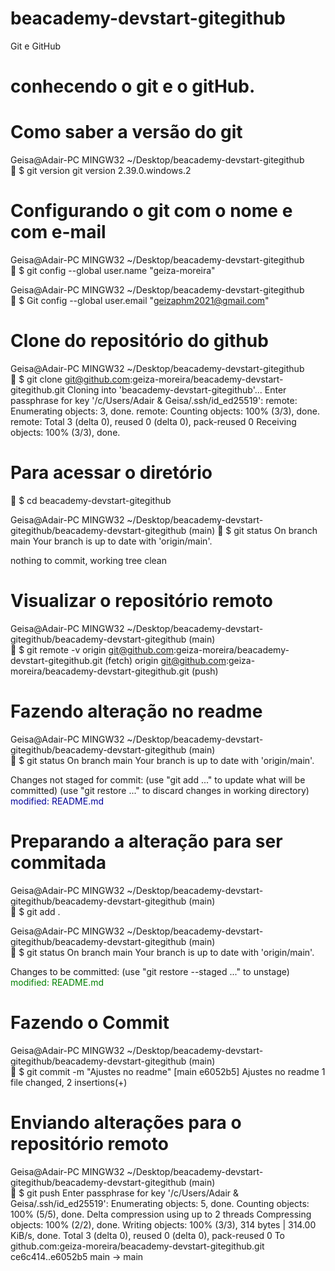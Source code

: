 # beacademy-devstart-gitegithub
Git e GitHub

# conhecendo o git e o gitHub.


# Como saber a versão do git
Geisa@Adair-PC MINGW32 ~/Desktop/beacademy-devstart-gitegithub <br>
	$ git version
git version 2.39.0.windows.2


# Configurando o git com o nome e com e-mail
Geisa@Adair-PC MINGW32 ~/Desktop/beacademy-devstart-gitegithub <br>
	$ git config --global user.name "geiza-moreira"

Geisa@Adair-PC MINGW32 ~/Desktop/beacademy-devstart-gitegithub <br>
	$ Git config --global user.email "geizaphm2021@gmail.com"




# Clone do repositório do github

Geisa@Adair-PC MINGW32 ~/Desktop/beacademy-devstart-gitegithub <br>
	$ git clone git@github.com:geiza-moreira/beacademy-devstart-gitegithub.git
Cloning into 'beacademy-devstart-gitegithub'...
Enter passphrase for key '/c/Users/Adair & Geisa/.ssh/id_ed25519':
remote: Enumerating objects: 3, done.
remote: Counting objects: 100% (3/3), done.
remote: Total 3 (delta 0), reused 0 (delta 0), pack-reused 0
Receiving objects: 100% (3/3), done.


# Para acessar o diretório 

	$ cd beacademy-devstart-gitegithub

Geisa@Adair-PC MINGW32 ~/Desktop/beacademy-devstart-gitegithub/beacademy-devstart-gitegithub (main)
	$ git status
On branch main
Your branch is up to date with 'origin/main'.

nothing to commit, working tree clean


# Visualizar o repositório remoto
Geisa@Adair-PC MINGW32 ~/Desktop/beacademy-devstart-gitegithub/beacademy-devstart-gitegithub (main) <br>
	$ git remote -v
origin  git@github.com:geiza-moreira/beacademy-devstart-gitegithub.git (fetch)
origin  git@github.com:geiza-moreira/beacademy-devstart-gitegithub.git (push)

# Fazendo alteração no readme
Geisa@Adair-PC MINGW32 ~/Desktop/beacademy-devstart-gitegithub/beacademy-devstart-gitegithub (main) <br>
	$ git status
On branch main
Your branch is up to date with 'origin/main'.

Changes not staged for commit:
  (use "git add <file>..." to update what will be committed)
  (use "git restore <file>..." to discard changes in working directory)
       <font color="#000099"> modified:   README.md </font>
        


# Preparando a alteração para ser commitada
Geisa@Adair-PC MINGW32 ~/Desktop/beacademy-devstart-gitegithub/beacademy-devstart-gitegithub (main) <br>
	$ git add .

Geisa@Adair-PC MINGW32 ~/Desktop/beacademy-devstart-gitegithub/beacademy-devstart-gitegithub (main) <br>
	$ git status
On branch main
Your branch is up to date with 'origin/main'.

Changes to be committed:
  (use "git restore --staged <file>..." to unstage)
      <font color="#008000"> modified:   README.md </font>


# Fazendo o Commit
Geisa@Adair-PC MINGW32 ~/Desktop/beacademy-devstart-gitegithub/beacademy-devstart-gitegithub (main) <br>
	$ git commit -m "Ajustes no readme"
[main e6052b5] Ajustes no readme
 1 file changed, 2 insertions(+)


# Enviando alterações para o repositório remoto
Geisa@Adair-PC MINGW32 ~/Desktop/beacademy-devstart-gitegithub/beacademy-devstart-gitegithub (main) <br>
	$ git push
Enter passphrase for key '/c/Users/Adair & Geisa/.ssh/id_ed25519':
Enumerating objects: 5, done.
Counting objects: 100% (5/5), done.
Delta compression using up to 2 threads
Compressing objects: 100% (2/2), done.
Writing objects: 100% (3/3), 314 bytes | 314.00 KiB/s, done.
Total 3 (delta 0), reused 0 (delta 0), pack-reused 0
To github.com:geiza-moreira/beacademy-devstart-gitegithub.git
   ce6c414..e6052b5  main -> main
